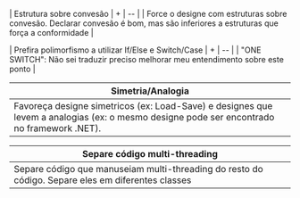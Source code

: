 
| Estrutura sobre convesão | + 
| -- |
| Force o designe com estruturas sobre convesão. Declarar convesão é bom, mas são inferiores a estruturas que força a conformidade |

| Prefira polimorfismo a utilizar If/Else e Switch/Case | + 
| -- |
| "ONE SWITCH": Não sei traduzir preciso melhorar meu entendimento sobre este ponto |

| Simetria/Analogia |
| -- |
| Favoreça designe simetricos (ex: Load-Save) e designes que levem a analogias (ex: o mesmo designe pode ser encontrado no framework .NET). |

| Separe código multi-threading |
| -- |
| Separe código que manuseiam multi-threading do resto do código. Separe eles em diferentes classes |